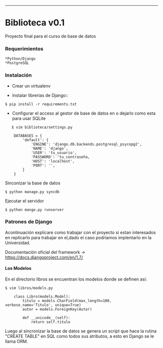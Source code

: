***

# Biblioteca v0.1 

Proyecto final para el curso de base de datos


### Requerimientos

	*Python/Django
	*PostgreSQL

### Instalación

* Crear un  virtualenv

* Instalar librerias de Django::
```
$ pip install -r requirements.txt
```

* Configurar el acceso al gestor de base de datos en o dejarlo como esta para usar SQLite
```
   $ vim biblioteca/settings.py

   	DATABASES = {
    	'default': {
        	'ENGINE': 'django.db.backends.postgresql_psycopg2',
        	'NAME': 'django',
        	'USER': 'tu_usuario',
        	'PASSWORD': 'tu_contraseña,
        	'HOST': 'localhost',
        	'PORT': '',
    	}	
	}
```

Sinconizar la base de datos

```
$ python manage.py syncdb
```
Ejecutar el servidor

```	
$ python mange.py runserver
```

### Patrones de Django

Acontinuación explicare como trabajar con el proyecto si estan interesados en replicarlo para trabajar en el,dado el caso podriamos implentarlo en la Universidad.

Documentación oficial del framework -> https://docs.djangoproject.com/en/1.7/


#### Los Modelos

En el directorio libros se encuentran los modelos donde se definen asi:

```
$ vim libros/models.py

	class Libro(models.Model):
		titulo = models.CharField(max_length=100, verbose_name='Titulo', unique=True)
		autor = models.ForeignKey(Autor)

		def __unicode__(self):
 			return self.titulo
```

Luego al sincronizar la base de datos se genera un script que hace la rutina "CREATE TABLE" en SQL como todos sus atributos, a esto en Django se le llama ORM.
















